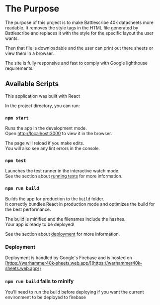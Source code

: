 # The Purpose
The purpose of this project is to make Battlescribe 40k datasheets more readable.
It removes the style tags in the HTML file generated by Battlescribe and replaces it with the style for 
the specific layout the user wants. 

Then that file is downloadable and the user can print out there sheets or view them in a browser. 

The site is fully responsive and fast to comply with Google lighthouse requirements. 

## Available Scripts
This application was built with React

In the project directory, you can run:

### `npm start`

Runs the app in the development mode.\
Open [http://localhost:3000](http://localhost:3000) to view it in the browser.

The page will reload if you make edits.\
You will also see any lint errors in the console.

### `npm test`

Launches the test runner in the interactive watch mode.\
See the section about [running tests](https://facebook.github.io/create-react-app/docs/running-tests) for more information.

### `npm run build`

Builds the app for production to the `build` folder.\
It correctly bundles React in production mode and optimizes the build for the best performance.

The build is minified and the filenames include the hashes.\
Your app is ready to be deployed!

See the section about [deployment](https://facebook.github.io/create-react-app/docs/deployment) for more information.

### Deployment

Deployment is handled by Google's Firebase and is hosted on [https://warhammer40k-sheets.web.app/](https://warhammer40k-sheets.web.app/)

### `npm run build` fails to minify

You'll need to run the build before deploying if you want the current environment to be deployed to firebase